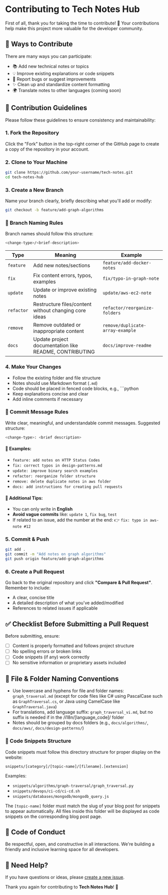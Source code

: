 # Contributing to Tech Notes Hub

First of all, thank you for taking the time to contribute! 🎉
Your contributions help make this project more valuable for the developer community.

## 🚀 Ways to Contribute

There are many ways you can participate:

- 📚 Add new technical notes or topics
- 💡 Improve existing explanations or code snippets
- 🐛 Report bugs or suggest improvements
- ✨ Clean up and standardize content formatting
- 🌍 Translate notes to other languages (coming soon)

## 📝 Contribution Guidelines

Please follow these guidelines to ensure consistency and maintainability:

### 1. Fork the Repository

Click the "Fork" button in the top-right corner of the GitHub page to create a copy of the repository in your account.

### 2. Clone to Your Machine

```bash
git clone https://github.com/your-username/tech-notes.git
cd tech-notes-hub
```

### 3. Create a New Branch

Name your branch clearly, briefly describing what you'll add or modify:

```bash
git checkout -b feature/add-graph-algorithms
```

### 🧩 Branch Naming Rules

Branch names should follow this structure:

```bash
<change-type>/<brief-description>
```

| Type       | Meaning                                               | Example                          |
| ---------- | ----------------------------------------------------- | -------------------------------- |
| `feature`  | Add new notes/sections                                | `feature/add-docker-notes`       |
| `fix`      | Fix content errors, typos, examples                   | `fix/typo-in-graph-note`         |
| `update`   | Update or improve existing notes                      | `update/aws-ec2-note`            |
| `refactor` | Restructure files/content without changing core ideas | `refactor/reorganize-folders`    |
| `remove`   | Remove outdated or inappropriate content              | `remove/duplicate-array-example` |
| `docs`     | Update project documentation like README, CONTRIBUTING| `docs/improve-readme`            |

### 4. Make Your Changes

* Follow the existing folder and file structure
* Notes should use Markdown format (`.md`)
* Code should be placed in fenced code blocks, e.g., \`\`\`python
* Keep explanations concise and clear
* Add inline comments if necessary

### 💬 Commit Message Rules

Write clear, meaningful, and understandable commit messages. Suggested structure:

```bash
<change-type>: <brief description>
```

#### 📌 Examples:

- `feature: add notes on HTTP Status Codes`
- `fix: correct typos in design-patterns.md`
- `update: improve binary search examples`
- `refactor: reorganize folder structure`
- `remove: delete duplicate notes in aws folder`
- `docs: add instructions for creating pull requests`

#### 🧠 Additional Tips:

- You can only write in **English**
- **Avoid vague commits** like: `update 1`, `fix bug`, `test`
- If related to an issue, add the number at the end:
  👉 `fix: typo in aws-note #12`

### 5. Commit & Push

```bash
git add .
git commit -m "Add notes on graph algorithms"
git push origin feature/add-graph-algorithms
```

### 6. Create a Pull Request

Go back to the original repository and click **"Compare & Pull Request"**. Remember to include:

* A clear, concise title
* A detailed description of what you've added/modified
* References to related issues if applicable

## ✅ Checklist Before Submitting a Pull Request

Before submitting, ensure:

* [ ] Content is properly formatted and follows project structure
* [ ] No spelling errors or broken links
* [ ] Code snippets (if any) work correctly
* [ ] No sensitive information or proprietary assets included

## 📁 File & Folder Naming Conventions

* Use lowercase and hyphens for file and folder names: `graph_traversal.md` (except for code files like C# using PascalCase such as `GraphTraversal.cs`, or Java using CamelCase like `GraphTraversal.java`)
* For translations, add language suffix: `graph_traversal_vi.md`, but no suffix is needed if in the /i18n/[language_code]/ folder
* Notes should be grouped by docs folders (e.g., `docs/algorithms/`, `docs/aws/`, `docs/design-patterns/`)

### 📂 Code Snippets Structure

Code snippets must follow this directory structure for proper display on the website:

```
snippets/[category]/[topic-name]/[filename].[extension]
```

Examples:
- `snippets/algorithms/graph-traversal/graph_traversal.py`
- `snippets/devops/ci-cd/ci-cd.sh`
- `snippets/databases/mongodb/mongodb_query.js`

The `[topic-name]` folder must match the slug of your blog post for snippets to appear automatically. All files inside this folder will be displayed as code snippets on the corresponding blog post page.

## 🤝 Code of Conduct

Be respectful, open, and constructive in all interactions. We're building a friendly and inclusive learning space for all developers.

## 📩 Need Help?

If you have questions or ideas, please [create a new issue](https://github.com/tech-notes-hub/tech-notes/issues).

Thank you again for contributing to **Tech Notes Hub**! 🙌
